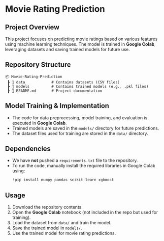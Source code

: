 # Movie Rating Prediction

## Project Overview
This project focuses on predicting movie ratings based on various features using machine learning techniques. The model is trained in **Google Colab**, leveraging datasets and saving trained models for future use.

## Repository Structure
```
📦 Movie-Rating-Prediction
 ┣ 📂 data            # Contains datasets (CSV files)
 ┣ 📂 models          # Contains trained models (e.g., .pkl files)
 ┣ 📜 README.md       # Project documentation
```

## Model Training & Implementation
- The code for data preprocessing, model training, and evaluation is executed in **Google Colab**.
- Trained models are saved in the `models/` directory for future predictions.
- The dataset files used for training are stored in the `data/` directory.

## Dependencies
- We have **not** pushed a `requirements.txt` file to the repository.
- To run the code, manually install the required libraries in Google Colab using:
  ```python
  !pip install numpy pandas scikit-learn xgboost
  ```

## Usage
1. Download the repository contents.
2. Open the **Google Colab** notebook (not included in the repo but used for training).
3. Load the dataset from `data/` and train the model.
4. Save the trained model in `models/`.
5. Use the trained model for movie rating predictions.

